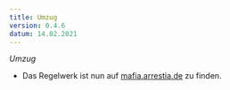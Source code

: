 ```yaml
---
title: Umzug
version: 0.4.6
datum: 14.02.2021
---
```



_Umzug_

* Das Regelwerk ist nun auf <a href="http://mafia.arrestia.de">mafia.arrestia.de</a> zu finden.
